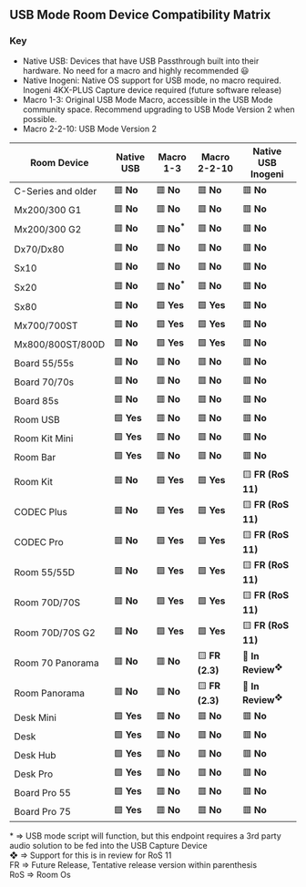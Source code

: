 ## USB Mode Room Device Compatibility Matrix

### Key
- Native USB: Devices that have USB Passthrough built into their hardware. No need for a macro and highly recommended 😃
- Native Inogeni: Native OS support for USB mode, no macro required. Inogeni 4KX-PLUS Capture device required (future software release)
- Macro 1-3: Original USB Mode Macro, accessible in the USB Mode community space. Recommend upgrading to USB Mode Version 2 when possible.
- Macro 2-2-10: USB Mode Version 2


| Room Device        | Native USB | Macro 1-3 | Macro    2-2-10 | Native USB Inogeni  |
| ------------------ | ---------- | --------- | --------------- | ------------------- |
| C-Series and older | 🟥 **No**     | 🟥 **No**    | 🟥 **No**          | 🟥 **No**              |
| Mx200/300 G1       | 🟥 **No**     | 🟥 **No**    | 🟥 **No**          | 🟥 **No**              |
| Mx200/300 G2       | 🟥 **No**     | 🟥  **No<sup>\*</sup>**  | 🟥 **No**          | 🟥 **No**              |
| Dx70/Dx80          | 🟥 **No**     | 🟥 **No**    | 🟥 **No**          | 🟥 **No**              |
| Sx10               | 🟥 **No**     | 🟥 **No**    | 🟥 **No**          | 🟥 **No**              |
| Sx20               | 🟥 **No**     | 🟥  **No<sup>\*</sup>**  | 🟥 **No**          | 🟥 **No**              |
| Sx80               | 🟥 **No**     | 🟩 **Yes**   | 🟩 **Yes**         | 🟥 **No**              |
| Mx700/700ST        | 🟥 **No**     | 🟩 **Yes**   | 🟩 **Yes**         | 🟥 **No**              |
| Mx800/800ST/800D   | 🟥 **No**     | 🟩 **Yes**   | 🟩 **Yes**         | 🟥 **No**              |
| Board 55/55s       | 🟥 **No**     | 🟥 **No**    | 🟥 **No**          | 🟥 **No**              |
| Board 70/70s       | 🟥 **No**     | 🟥 **No**    | 🟥 **No**          | 🟥 **No**              |
| Board 85s          | 🟥 **No**     | 🟥 **No**    | 🟥 **No**          | 🟥 **No**              |
| Room USB           | 🟩 **Yes**    | 🟥 **No**    | 🟥 **No**          | 🟥 **No**              |
| Room Kit Mini      | 🟩 **Yes**    | 🟥 **No**    | 🟥 **No**          | 🟥 **No**              |
| Room Bar           | 🟩 **Yes**    | 🟥 **No**    | 🟥 **No**          | 🟥 **No**              |
| Room Kit           | 🟥 **No**     | 🟩 **Yes**   | 🟩 **Yes**         | 🟨 **FR (RoS 11)** |
| CODEC Plus         | 🟥 **No**     | 🟩 **Yes**   | 🟩 **Yes**         | 🟨 **FR (RoS 11)** |
| CODEC Pro          | 🟥 **No**     | 🟩 **Yes**   | 🟩 **Yes**         | 🟨 **FR (RoS 11)** |
| Room 55/55D        | 🟥 **No**     | 🟩 **Yes**   | 🟩 **Yes**         | 🟨 **FR (RoS 11)** |
| Room 70D/70S       | 🟥 **No**     | 🟩 **Yes**   | 🟩 **Yes**         | 🟨 **FR (RoS 11)** |
| Room 70D/70S G2    | 🟥 **No**     | 🟩 **Yes**   | 🟩 **Yes**         | 🟨 **FR (RoS 11)** |
| Room 70 Panorama   | 🟥 **No**     | 🟥 **No**    | 🟨 **FR (2.3)**    | 🔲 **In Review<sup>❖</sup>** |
| Room Panorama      | 🟥 **No**     | 🟥 **No**    | 🟨 **FR (2.3)**    | 🔲 **In Review<sup>❖</sup>** |
| Desk Mini          | 🟩 **Yes**    | 🟥 **No**    | 🟥 **No**          | 🟥 **No**              |
| Desk               | 🟩 **Yes**    | 🟥 **No**    | 🟥 **No**          | 🟥 **No**              |
| Desk Hub           | 🟩 **Yes**    | 🟥 **No**    | 🟥 **No**          | 🟥 **No**              |
| Desk Pro           | 🟩 **Yes**    | 🟥 **No**    | 🟥 **No**          | 🟥 **No**              |
| Board Pro 55       | 🟩 **Yes**    | 🟥 **No**    | 🟥 **No**          | 🟥 **No**              |
| Board Pro 75       | 🟩 **Yes**    | 🟥 **No**    | 🟥 **No**          | 🟥 **No**              |


\* => USB mode script will function, but this endpoint requires a 3rd party audio solution to be fed into the USB Capture Device<br />
❖ => Support for this is in review for RoS 11<br />
FR => Future Release, Tentative release version within parenthesis<br />
RoS => Room Os<br />
